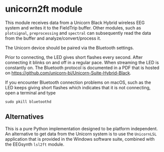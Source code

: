 # unicorn2ft module

This module receives data from a Unicorn Black Hybrid wireless EEG system and writes it to the FieldTrip buffer. Other modules, such as `plotsignal`, `preprocessing` and `spectral` can subsequently read the data from the buffer and analyze/convert/process it.

The Unicorn device should be paired via the Bluetooth settings.

Prior to connecting, the LED gives short flashes every second. After connecting it blinks on and off in a regular pace. When streaming the LED is constantly on. The Bluetooth protocol is documented in a PDF that is hosted on https://github.com/unicorn-bi/Unicorn-Suite-Hybrid-Black.

If you encounter Bluetooth connection problems on macOS, such as the LED keeps giving short flashes which indicates that it is not connecting, open a terminal and type

    sudo pkill bluetoothd


## Alternatives

This is a pure Python implementation designed to be platform independent. An alternative to get data from the Unicorn system is to use the `UnicornLSL` application that is provided in the Windows software suite, combined with the EEGsynth `lsl2ft` module.
